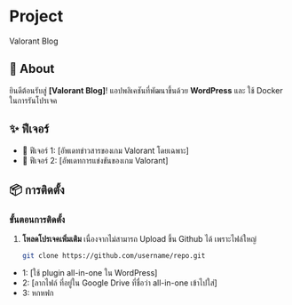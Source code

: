 # Project
Valorant Blog


## 📖 About

ยินดีต้อนรับสู่ **[Valorant Blog]**! แอปพลิเคชันที่พัฒนาขึ้นด้วย **WordPress** และ ใช้ Docker ในการรันโปรเจค

## ✨ ฟีเจอร์

- 📱 ฟีเจอร์ 1: [อัพเดทข่าวสารของเกม Valorant โดยเฉพาะ]
- 📱 ฟีเจอร์ 2: [อัพเดทการแข่งขันของเกม Valorant]

## 📦 การติดตั้ง

### ขั้นตอนการติดตั้ง

1. **โหลดโปรเจคเพิ่มเติม**
เนื่องจากไม่สามารถ Upload ขึ้น Github ได้ เพราะไฟล์ใหญ่ 
   ```bash
   git clone https://github.com/username/repo.git
   
-  1: [ใช้ plugin all-in-one ใน WordPress]
-  2: [ลากไฟล์ ที่อยู่ใน Google Drive ที่ชื่อว่า all-in-one เข้าไปใส่]
-  3: หกหฟก
